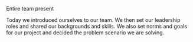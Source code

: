 Entire team present

Today we introduced ourselves to our team. We then set our leadership roles and shared our backgrounds and skills. We also set norms and goals for our project and decided the problem scenario we are solving.
